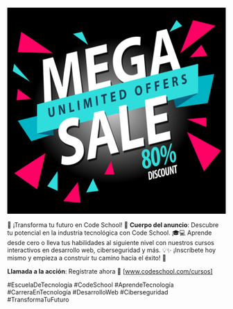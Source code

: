 
![](promotion.jpg)

🚀 ¡Transforma tu futuro en Code School! 🌟
**Cuerpo del anuncio**:
Descubre tu potencial en la industria tecnológica con Code School. 🎓💻 Aprende desde cero o lleva tus habilidades al siguiente nivel con nuestros cursos interactivos en desarrollo web, ciberseguridad y más. 💡✨ ¡Inscríbete hoy mismo y empieza a construir tu camino hacia el éxito! 🚀

**Llamada a la acción**: 
Regístrate ahora 📲 [www.codeschool.com/cursos]

#EscuelaDeTecnología #CodeSchool #AprendeTecnología #CarreraEnTecnología #DesarrolloWeb #Ciberseguridad #TransformaTuFuturo
